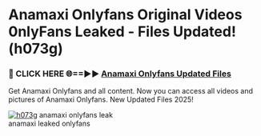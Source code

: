 # Anamaxi Onlyfans Original Videos 0nlyFans Leaked - Files Updated! (h073g)

<h3>🔴 CLICK HERE 🌐==►► <a href="https://tinyurl.com/2wckxsce" rel="nofollow">Anamaxi Onlyfans Updated Files</a></h3>

Get Anamaxi Onlyfans and all content. Now you can access all videos and pictures of Anamaxi Onlyfans. New Updated Files 2025!

[![h073g](https://i.imgur.com/AFduVYN.gif)](https://tinyurl.com/2wckxsce)
anamaxi onlyfans leak<br>
anamaxi leaked onlyfans